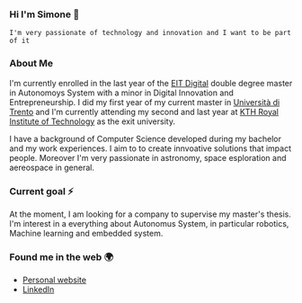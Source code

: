 ### Hi I'm Simone 👋
```
I'm very passionate of technology and innovation and I want to be part of it
```
### About Me 

I'm currently enrolled in the last year of the [EIT Digital](https://masterschool.eitdigital.eu/) double degree master in Autonomoys System with a minor in Digital Innovation and Entrepreneurship. I did my first year of my current master in [Università di Trento](https://www.unitn.it/) and I'm currently attending my second and last year at [KTH Royal Institute of Technology](https://www.kth.se/) as the exit university.

I have a background of Computer Science developed during my bachelor and my work experiences. I aim to to create innvoative solutions that impact people. Moreover I'm very passionate in astronomy, space esploration and aereospace in general.
### Current goal ⚡
At the moment, I am looking for a company to supervise my master's thesis. I'm interest in a everything about Autonomus System, in particular robotics, Machine learning and embedded system.
### Found me in the web 🌍
- [Personal website](https://smorettini.github.io/)
- [LinkedIn](https://www.linkedin.com/in/simone-morettini/)



<!--
**SMorettini/SMorettini** is a ✨ _special_ ✨ repository because its `README.md` (this file) appears on your GitHub profile.

Here are some ideas to get you started:

- 🔭 I’m currently working on ...
- 🌱 I’m currently learning ...
- 👯 I’m looking to collaborate on ...
- 🤔 I’m looking for help with ...
- 💬 Ask me about ...
- 📫 How to reach me: ...
- 😄 Pronouns: ...
- ⚡ Fun fact: ...
-->
